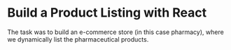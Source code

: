 # Build a Product Listing with React

The task was to build an e-commerce store (in this case pharmacy), where we dynamically list the pharmaceutical products. 


